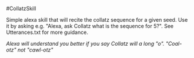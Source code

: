 #CollatzSkill

Simple alexa skill that will recite the collatz sequence for a given seed.  Use it by asking e.g. "Alexa, ask Collatz what is the sequence for 5?".  See Utterances.txt for more guidance.

*Alexa will understand you better if you say Collatz will a long "o".  "Coal-otz"  not "cawl-otz"*
